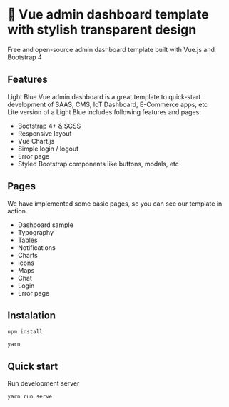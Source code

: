 # 🤘 Vue admin dashboard template with stylish transparent design

Free and open-source admin dashboard template built with Vue.js and Bootstrap 4

## Features

Light Blue Vue admin dashboard is a great template to quick-start development of SAAS, CMS, IoT Dashboard, E-Commerce apps, etc  
Lite version of a Light Blue includes following features and pages:

* Bootstrap 4+ & SCSS
* Responsive layout
* Vue Chart.js
* Simple login / logout 
* Error page
* Styled Bootstrap components like buttons, modals, etc


## Pages
We have implemented some basic pages, so you can see our template in action.

* Dashboard sample
* Typography
* Tables
* Notifications
* Charts
* Icons
* Maps
* Chat
* Login
* Error page

## Instalation 

```shell
npm install
```
```shell
yarn
```

## Quick start
Run development server
```shell
yarn run serve
```
